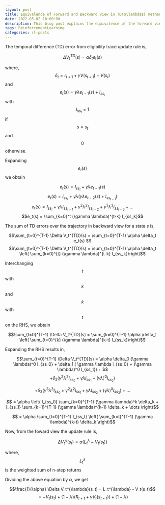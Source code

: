 ```yaml
---
layout: post
title: Equivalence of Forward and Backward view in TD($\lambda$) method 
date: 2022-05-02 18:00:00
description: This blog post explains the equivalence of the forward view and the backward view in the Temporal Difference ($\lambda$) method. The same holds true for generalized advantage estimation.
tags: ReinforcementLearning
categories: rl-posts
---
```


The temporal difference (TD) error from eligibility trace update rule is,

$$ \Delta V_t^{TD}(s) = \alpha \delta_t e_t(s) $$

where, $$\delta_t = r_{t+1} + \gamma V(s_{t+1}) - V(s_t)$$ and $$e_t(s) = \gamma \lambda e_{t-1}(s) + I_{ss_t}$$ with $$I_{ss_t} = 1$$ if $$s=s_t$$ and $$0$$ otherwise.

Expanding $$e_t(s)$$ we obtain

$$e_t(s) = I_{ss_t} + \gamma \lambda e_{t-1}(s)$$
$$e_t(s) = I_{ss_t} + \gamma \lambda \left(\gamma \lambda e_{t-2}(s) + I_{ss_{t-1}}\right)$$
$$e_t(s) = I_{ss_t} + \gamma \lambda  I_{ss_{t-1}} + \gamma^2 \lambda^2 I_{ss_{t-2}} + \gamma^3 \lambda^3 I_{ss_{t-3}} + \dots$$
$$e_t(s) = \sum_{k=0}^t (\gamma \lambda)^{t-k} I_{ss_k}$$

The sum of TD errors over the trajectory in backward view for a state $s$ is,

$$\sum_{t=0}^{T-1} \Delta V_t^{TD}(s) = \sum_{t=0}^{T-1} \alpha \delta_t e_t(s) $$
$$\sum_{t=0}^{T-1} \Delta V_t^{TD}(s) = \sum_{t=0}^{T-1} \alpha \delta_t \left( \sum_{k=0}^{t} (\gamma \lambda)^{t-k} I_{ss_k}\right)$$

Interchanging $$t$$ with $$k$$ and $$k$$ with $$t$$ on the RHS, we obtain

$$\sum_{t=0}^{T-1} \Delta V_t^{TD}(s) =  \sum_{k=0}^{T-1} \alpha \delta_t \left( \sum_{t=0}^{k} (\gamma \lambda)^{k-t} I_{ss_k}\right)$$

Expanding the RHS results in,

$$\sum_{t=0}^{T-1} \Delta V_t^{TD}(s) = \alpha \delta_0 (\gamma \lambda)^0 I_{ss_0} + \delta_1 ( \gamma \lambda I_{ss_0} + (\gamma \lambda)^0 I_{ss_1}) + $$
$$ +  \delta_2 ( \gamma^2 \lambda^2 I_{ss_0} +  \gamma \lambda I_{ss_1} +  (\gamma \lambda)^0 I_{ss_2}) $$

$$  +  \delta_3 ( \gamma^3 \lambda^3 I_{ss_0} +  \gamma^2 \lambda^2 I_{ss_1} +  \gamma \lambda I_{ss_2} + (\gamma \lambda)^0 I_{ss_3}) + \dots$$

 $$ = \alpha \left( I_{ss_0} \sum_{k=0}^{T-1} (\gamma \lambda)^k \delta_k +  I_{ss_1} \sum_{k=1}^{T-1} (\gamma \lambda)^{k-1} \delta_k + \dots \right)$$

 $$ = \alpha \sum_{t=0}^{T-1} I_{ss_t} \left( \sum_{k=t}^{T-1} (\gamma \lambda)^{k-t} \delta_k \right)$$

Now, from the foward view the update rule is,

$$\Delta V_t^{\lambda}(s_t) = \alpha (L_t^{\lambda} - V_t(s_t)) $$

where, $$L_t^{\lambda}$$ is the weighted sum of n-step returns

Dividing the above equation by $\alpha$, we get

$$\frac{1}{\alpha} \Delta V_t^{\lambda}(s_t) = L_t^{\lambda} - V_t(s_t)$$
$$ = - V_t(s_t) + (1-\lambda) (R_{t+1} + \gamma V_t(s_{t+1})) + (1-\lambda)$$
